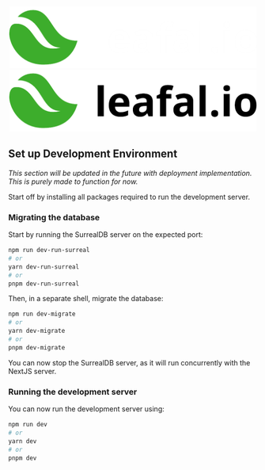<p align="center">
    <a href="https://leafal.io/#gh-dark-mode-only">
        <img width="500" src="https://raw.githubusercontent.com/leafal-io/.github/main/img/text-logo-white.png" alt="leafal.io" />
    </a>
    <a href="https://leafal.io/#gh-light-mode-only">
        <img width="500" src="https://raw.githubusercontent.com/leafal-io/.github/main/img/text-logo-black.png" alt="leafal.io" />
    </a>
</p>

## Set up Development Environment

_This section will be updated in the future with deployment implementation. This is purely made to function for now._

Start off by installing all packages required to run the development server.

### Migrating the database

Start by running the SurrealDB server on the expected port:
```bash
npm run dev-run-surreal
# or
yarn dev-run-surreal
# or
pnpm dev-run-surreal
```

Then, in a separate shell, migrate the database:
```bash
npm run dev-migrate
# or
yarn dev-migrate
# or
pnpm dev-migrate
```

You can now stop the SurrealDB server, as it will run concurrently with the NextJS server.

### Running the development server

You can now run the development server using:

```bash
npm run dev
# or
yarn dev
# or
pnpm dev
```
